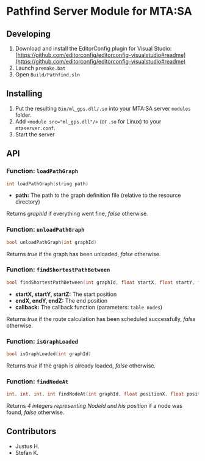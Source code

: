 # Pathfind Server Module for MTA:SA
## Developing
1. Download and install the EditorConfig plugin for Visual Studio: [https://github.com/editorconfig/editorconfig-visualstudio#readme](https://github.com/editorconfig/editorconfig-visualstudio#readme)
2. Launch `premake.bat`
3. Open `Build/Pathfind.sln`

## Installing
1. Put the resulting `Bin/ml_gps.dll/.so` into your MTA:SA server `modules` folder.
2. Add `<module src="ml_gps.dll"/>` (or `.so` for Linux) to your `mtaserver.conf`.
3. Start the server

## API
### Function: `loadPathGraph`
```cpp
int loadPathGraph(string path)
```
* __path:__ The path to the graph definition file (relative to the resource directory)

Returns _graphId_ if everything went fine, _false_ otherwise.

### Function: `unloadPathGraph`
```cpp
bool unloadPathGraph(int graphId)
```
Returns _true_ if the graph has been unloaded, _false_ otherwise.

### Function: `findShortestPathBetween`
```cpp
bool findShortestPathBetween(int graphId, float startX, float startY, float startZ, float endX, float endY, float endZ, function callback)
```
* __startX, startY, startZ:__ The start position
* __endX, endY, endZ:__ The end position
* __callback:__ The callback function (parameters: `table nodes`)

Returns _true_ if the route calculation has been scheduled successfully, _false_ otherwise.

### Function: `isGraphLoaded`
```cpp
bool isGraphLoaded(int graphId)
```
Returns _true_ if the graph is already loaded, _false_ otherwise.

### Function: `findNodeAt`
```cpp
int, int, int, int findNodeAt(int graphId, float positionX, float positionY, float positionZ)
```
Returns _4 integers representing NodeId und his position_ if a node was found, _false_ otherwise.

## Contributors
* Justus H.
* Stefan K.
